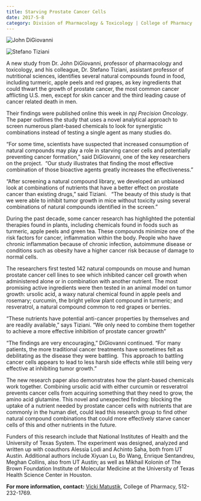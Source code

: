 ```yaml
--- 
title: Starving Prostate Cancer Cells
date: 2017-5-8
category: Division of Pharmacology & Toxicology | College of Pharmacy
---
```


![John DiGiovanni](http://research.utexas.edu/showcase/assets/js/fileman/Uploads/DiGiovanni.jpg)

![Stefano Tiziani](http://research.utexas.edu/showcase/assets/js/fileman/Uploads/Tiziani.jpg)

A new study from Dr. John DiGiovanni, professor of pharmacology and toxicology, and his colleague, Dr. Stefano Tiziani, assistant professor of nutritional sciences, identifies several natural compounds found in food, including turmeric, apple peels and red grapes, as key ingredients that could thwart the growth of prostate cancer, the most common cancer afflicting U.S. men, except for skin cancer and the third leading cause of cancer related death in men.

Their findings were published online this week in _npj Precision Oncology_. The paper outlines the study that uses a novel analytical approach to screen numerous plant-based chemicals to look for synergistic combinations instead of testing a single agent as many studies do.

“For some time, scientists have suspected that increased consumption of natural compounds may play a role in starving cancer cells and potentially preventing cancer formation,” said DiGiovanni, one of the key researchers on the project.  “Our study illustrates that finding the most effective combination of those bioactive agents greatly increases the effectiveness.”

“After screening a natural compound library, we developed an unbiased look at combinations of nutrients that have a better effect on prostate cancer than existing drugs,” said Tiziani.   “The beauty of this study is that we were able to inhibit tumor growth in mice without toxicity using several combinations of natural compounds identified in the screen.”

During the past decade, some cancer research has highlighted the potential therapies found in plants, including chemicals found in foods such as turmeric, apple peels and green tea. These compounds minimize one of the risk factors for cancer, inflammation within the body. People who have chronic inflammation because of chronic infection, autoimmune disease or conditions such as obesity have a higher cancer risk because of damage to normal cells.

The researchers first tested 142 natural compounds on mouse and human prostate cancer cell lines to see which inhibited cancer cell growth when administered alone or in combination with another nutrient. The most promising active ingredients were then tested in an animal model on tumor growth: ursolic acid, a waxy natural chemical found in apple peels and rosemary; curcumin, the bright yellow plant compound in turmeric; and resveratrol, a natural compound common to red grapes or berries.

“These nutrients have potential anti-cancer properties by themselves and are readily available,” says Tiziani. “We only need to combine them together to achieve a more effective inhibition of prostate cancer growth”

“The findings are very encouraging,” DiGiovanni continued. “For many patients, the more traditional cancer treatments have sometimes felt as debilitating as the disease they were battling.  This approach to battling cancer cells appears to lead to less harsh side effects while still being very effective at inhibiting tumor growth.”

The new research paper also demonstrates how the plant-based chemicals work together. Combining ursolic acid with either curcumin or resveratrol prevents cancer cells from acquiring something that they need to grow, the amino acid glutamine. This novel and unexpected finding: blocking the uptake of a nutrient needed by prostate cancer cells with nutrients that are commonly in the human diet, could lead this research group to find other natural compound combinations that could more effectively starve cancer cells of this and other nutrients in the future.

Funders of this research include that National Institutes of Health and the University of Texas System. The experiment was designed, analyzed and written up with coauthors Alessia Lodi and Achinto Saha, both from UT Austin. Additional authors include Xiyuan Lu, Bo Wang, Enrique Sentandreu, Meghan Collins, also from UT Austin; as well as Mikhail Kolonin of The Brown Foundation Institute of Molecular Medicine at the University of Texas Health Science Center in Houston.

**For more information, contact:** [Vicki Matustik](mailto:matustik@austin.utexas.edu), College of Pharmacy, 512-232-1769.